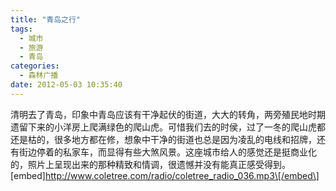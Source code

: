 ```yaml
---
title: "青岛之行"
tags:
  - 城市
  - 旅游
  - 青岛
categories:
  - 森林广播
date: 2012-05-03 10:35:40
---
```


清明去了青岛，印象中青岛应该有干净起伏的街道，大大的转角，两旁殖民地时期遗留下来的小洋房上爬满绿色的爬山虎。可惜我们去的时侯，过了一冬的爬山虎都还是枯的，很多地方都在修，想象中干净的街道也总是因为凌乱的电线和招牌，还有街边停着的私家车，而显得有些大煞风景。这座城市给人的感觉还是挺商业化的，照片上呈现出来的那种精致和情调，很遗憾并没有能真正感受得到。   \[embed\]http://www.coletree.com/radio/coletree_radio_036.mp3\[/embed\]